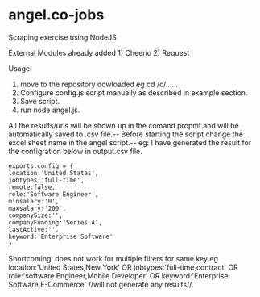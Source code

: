 angel.co-jobs
=============

Scraping exercise using NodeJS

External Modules already added 1) Cheerio 2) Request



Usage:

1) move to the repository dowloaded eg cd /c/......
2) Configure config.js script manually as described in example section.
3) Save script.
4) run node angel.js.

All the results/urls will be shown up in the comand propmt and will be automatically saved to .csv file.--
Before starting the script change the excel sheet name in the angel script.--
eg: I have generated the result for the configration below in output.csv file.

```
exports.config = {
location:'United States',
jobtypes:'full-time', 
remote:false,
role:'Software Engineer',
minsalary:'0',
maxsalary:'200',
companySize:'',
companyFunding:'Series A',
lastActive:'',
keyword:'Enterprise Software'
}

```
Shortcoming: does not work for multiple filters for same key eg 
location:'United States,New York' OR
jobtypes:'full-time,contract' OR
role:'software Engineer,Mobile Developer' OR
keyword:'Enterprise Software,E-Commerce' //will not generate any results//.



 



